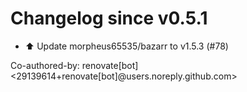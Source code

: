 # Changelog since v0.5.1
- ⬆️ Update morpheus65535/bazarr to v1.5.3 (#78)

Co-authored-by: renovate[bot] <29139614+renovate[bot]@users.noreply.github.com> 
